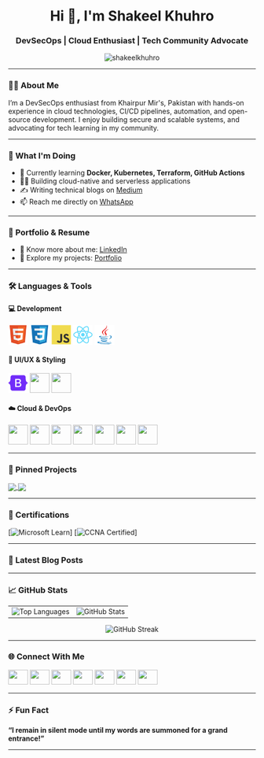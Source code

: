 <h1 align="center">Hi 👋, I'm Shakeel Khuhro</h1>
<h3 align="center">DevSecOps | Cloud Enthusiast | Tech Community Advocate</h3>

<p align="center">
  <img src="https://komarev.com/ghpvc/?username=shakeelkhuhro&label=Profile%20views&color=0e75b6&style=flat" alt="shakeelkhuhro" />
</p>

---

### 👨‍💻 About Me

I’m a DevSecOps enthusiast from Khairpur Mir's, Pakistan with hands-on experience in cloud technologies, CI/CD pipelines, automation, and open-source development. I enjoy building secure and scalable systems, and advocating for tech learning in my community.

---

### 🚀 What I'm Doing

- 🌱 Currently learning **Docker, Kubernetes, Terraform, GitHub Actions**
- 👨‍💻 Building cloud-native and serverless applications
- ✍️ Writing technical blogs on [Medium](https://medium.com/@shakeelahmedkhuhro5454)
- 📫 Reach me directly on [WhatsApp](https://wa.me/message/HPU7ORI6TC2XL1)

---

### 📂 Portfolio & Resume

- 📄 Know more about me: [LinkedIn](https://linkedin.com/in/shakeelkhuhro)
- 🧰 Explore my projects: [Portfolio](https://shakeelkhuhro.github.io/Shakeel-Khuhro/)

---

### 🛠️ Languages & Tools

#### 💻 Development
<p align="left">
  <img src="https://raw.githubusercontent.com/devicons/devicon/master/icons/html5/html5-original.svg" width="40" height="40" />
  <img src="https://raw.githubusercontent.com/devicons/devicon/master/icons/css3/css3-original.svg" width="40" height="40" />
  <img src="https://raw.githubusercontent.com/devicons/devicon/master/icons/javascript/javascript-original.svg" width="40" height="40" />
  <img src="https://raw.githubusercontent.com/devicons/devicon/master/icons/react/react-original.svg" width="40" height="40" />
  <img src="https://raw.githubusercontent.com/devicons/devicon/master/icons/java/java-original.svg" width="40" height="40" />
</p>

#### 🎨 UI/UX & Styling
<p align="left">
  <img src="https://raw.githubusercontent.com/devicons/devicon/master/icons/bootstrap/bootstrap-plain.svg" width="40" height="40" />
  <img src="https://www.vectorlogo.zone/logos/tailwindcss/tailwindcss-icon.svg" width="40" height="40" />
  <img src="https://www.vectorlogo.zone/logos/figma/figma-icon.svg" width="40" height="40" />
</p>

#### ☁️ Cloud & DevOps
<p align="left">
  <img src="https://www.vectorlogo.zone/logos/azure/azure-icon.svg" width="40" height="40" />
  <img src="https://www.vectorlogo.zone/logos/amazon_aws/amazon_aws-icon.svg" width="40" height="40" />
  <img src="https://www.vectorlogo.zone/logos/docker/docker-icon.svg" width="40" height="40" />
  <img src="https://www.vectorlogo.zone/logos/kubernetes/kubernetes-icon.svg" width="40" height="40" />
  <img src="https://www.vectorlogo.zone/logos/github/github-icon.svg" width="40" height="40" />
  <img src="https://www.vectorlogo.zone/logos/terraformio/terraformio-icon.svg" width="40" height="40" />
  <img src="https://www.vectorlogo.zone/logos/firebase/firebase-icon.svg" width="40" height="40" />
</p>

---

### 📌 Pinned Projects

<a href="https://github.com/Shakeelkhuhro/PolicyLens">
  <img align="center" src="https://github-readme-stats.vercel.app/api/pin/?username=Shakeelkhuhro&repo=PrivacyLens&theme=default" />
</a>

<a href="https://github.com/Shakeelkhuhro/Get2Gather">
  <img align="center" src="https://github-readme-stats.vercel.app/api/pin/?username=Shakeelkhuhro&repo=Get2Gather&theme=default" />
</a>

---

### 🏅 Certifications

[![Microsoft Learn](https://img.shields.io/badge/Microsoft%20Learn-DevOps-blue?logo=microsoft)]
[![CCNA Certified](https://img.shields.io/badge/CCNA%20Enterprise-Certified-blue?logo=cisco)]

---

### 📝 Latest Blog Posts

<!-- BLOG-POST-LIST:START -->
<!-- BLOG-POST-LIST:END -->

---

### 📈 GitHub Stats

<table>
  <tr>
    <td><img src="https://github-readme-stats.vercel.app/api/top-langs?username=shakeelkhuhro&show_icons=true&locale=en&layout=compact" alt="Top Languages" /></td>
    <td><img src="https://github-readme-stats.vercel.app/api?username=shakeelkhuhro&show_icons=true&locale=en" alt="GitHub Stats" /></td>
  </tr>
</table>

<p align="center">
  <img src="https://github-readme-streak-stats.herokuapp.com/?user=shakeelkhuhro" alt="GitHub Streak" />
</p>

---

### 🌐 Connect With Me

<p align="left">
  <a href="https://twitter.com/imshakeelkhuhro" target="_blank"><img src="https://raw.githubusercontent.com/rahuldkjain/github-profile-readme-generator/master/src/images/icons/Social/twitter.svg" height="30" width="40" /></a>
  <a href="https://linkedin.com/in/shakeelkhuhro" target="_blank"><img src="https://raw.githubusercontent.com/rahuldkjain/github-profile-readme-generator/master/src/images/icons/Social/linked-in-alt.svg" height="30" width="40" /></a>
  <a href="https://stackoverflow.com/users/18335272/shakeel-ahmed" target="_blank"><img src="https://raw.githubusercontent.com/rahuldkjain/github-profile-readme-generator/master/src/images/icons/Social/stack-overflow.svg" height="30" width="40" /></a>
  <a href="https://fb.com/profile.php?id=100034519396811" target="_blank"><img src="https://raw.githubusercontent.com/rahuldkjain/github-profile-readme-generator/master/src/images/icons/Social/facebook.svg" height="30" width="40" /></a>
  <a href="https://instagram.com/iamshakeelkhuhro" target="_blank"><img src="https://raw.githubusercontent.com/rahuldkjain/github-profile-readme-generator/master/src/images/icons/Social/instagram.svg" height="30" width="40" /></a>
  <a href="https://medium.com/@shakeelahmedkhuhro5454" target="_blank"><img src="https://raw.githubusercontent.com/rahuldkjain/github-profile-readme-generator/master/src/images/icons/Social/medium.svg" height="30" width="40" /></a>
  <a href="https://www.youtube.com/c/shakeelkhuhro" target="_blank"><img src="https://raw.githubusercontent.com/rahuldkjain/github-profile-readme-generator/master/src/images/icons/Social/youtube.svg" height="30" width="40" /></a>
</p>

---

### ⚡ Fun Fact

**“I remain in silent mode until my words are summoned for a grand entrance!”**

---
